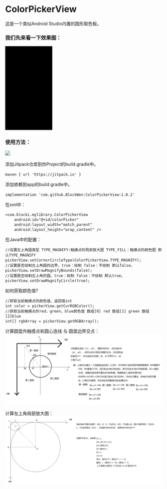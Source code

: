 # ColorPickerView
这是一个类似Android Studio内置的圆形取色板。

### 我们先来看一下效果图：
<img src="https://github.com/BlockWen/ColorPickerView/blob/master/pics_readme/last.gif?raw=true" width="30%" height="30%" />

### 使用方法：
[![](https://jitpack.io/v/BlockWen/ColorPickerView.svg)](https://jitpack.io/#BlockWen/ColorPickerView) 

添加Jitpack仓库到你Project的build.gradle中。

`maven { url 'https://jitpack.io' }`

添加依赖到app的build.gradle中。

`implementation 'com.github.BlockWen:ColorPickerView:1.0.2'`

在xml中：
```
<com.blocki.mylibrary.ColorPickerView
    android:id="@+id/colorPicker"
    android:layout_width="match_parent"
    android:layout_height="wrap_content" />
```

在Java中的配置：
```
//设置左上角圆类型 TYPE_MAGNIFY:触摸点的局部放大图 TYPE_FILL：触摸点的颜色图 默认TYPE_MAGNIFY
pickerView.setCornorCircleType(ColorPickerView.TYPE_MAGNIFY);
//设置是否绘制左上角圆的边界，true：绘制 false：不绘制 默认false。
pickerView.setDrawMagnifyBounds(false);
//设置是否绘制左上角的圆。true：绘制 false：不绘制 默认true。
pickerView.setDrawMagnifyCircle(true);
```

如何获取颜色值?
```
//获取当前触摸点的颜色值，返回值int
int color = pickerView.getCurRGBColor();
//获取当前触摸点的red，green，blue颜色值 数组[0] red 数组[1] green 数组[2]blue
int[] rgbArray = pickerView.getRGBArray();
```

计算圆盘外触摸点和圆心连线 与 圆盘边界交点：
![图片名称](https://github.com/BlockWen/ColorPickerView/blob/master/pics_readme/calculateNearestCoordinate.png?raw=true)

计算左上角局部放大图：
![图片名称](https://github.com/BlockWen/ColorPickerView/blob/master/pics_readme/calculateTopLeftCornerCircle.png?raw=true)
